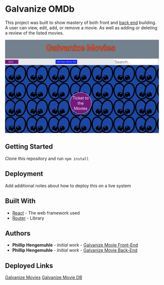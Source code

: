 # Galvanize OMDb

This project was built to show mastery of both front and [back end](https://github.com/phengemuhle/movies-fullstack-back) building. A user can view, edit, add, or remove a movie. As well as adding or deleting a review of the listed movies. 

![Home Screen of Galvanize OMDb](src/MoviesImg.png)


## Getting Started

Clone this repository and run `npm install`

## Deployment

Add additional notes about how to deploy this on a live system

## Built With

* [React](https://reactjs.org/docs/getting-started.html) - The web framework used
* [Router](https://github.com/ReactTraining/react-router/tree/master/packages/react-router/docs) - Library

## Authors

* **Phillip Hengemuhle** - *Initial work* - [Galvanize Movie Front-End](https://github.com/phengemuhle/movies-fullstack-front)
* **Phillip Hengemuhle** - *Initial work* - [Galvanize Movie Back-End](https://github.com/phengemuhle/movies-fullstack-back)

## Deployed Links
[Galvanize Movies](https://hengemuhle-movies.herokuapp.com/)
[Galvanize Movie DB](https://hengemuhle-movies-db.herokuapp.com/)